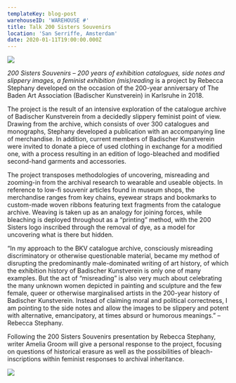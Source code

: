 ```yaml
---
templateKey: blog-post
warehouseID: 'WAREHOUSE #'
title: Talk 200 Sisters Souvenirs
location: 'San Serriffe, Amsterdam'
date: 2020-01-11T19:00:00.000Z
---
```

![](/img/dscf0142.jpg)

_200 Sisters Souvenirs – 200 years of exhibition catalogues, side notes and slippery images, a feminist exhibition (mis)reading_ is a project by Rebecca Stephany developed on the occasion of the 200-year anniversary of The Baden Art Association (Badischer Kunstverein) in Karlsruhe in 2018. 

The project is the result of an intensive exploration of the catalogue archive of Badischer Kunstverein from a decidedly slippery feminist point of view. Drawing from the archive, which consists of over 300 catalogues and monographs, Stephany developed a publication with an accompanying line of merchandise. In addition, current members of Badischer Kunstverein were invited to donate a piece of used clothing in exchange for a modified one, with a process resulting in an edition of logo-bleached and modified second-hand garments and accessories.

The project transposes methodologies of uncovering, misreading and zooming-in from the archival research to wearable and useable objects. In reference to low-fi souvenir articles found in museum shops, the merchandise ranges from key chains, eyewear straps and bookmarks to custom-made woven ribbons featuring text fragments from the catalogue archive. Weaving is taken up as an analogy for joining forces, while bleaching is deployed throughout as a “printing” method, with the 200 Sisters logo inscribed through the removal of dye, as a model for uncovering what is there but hidden.

“In my approach to the BKV catalogue archive, consciously misreading discriminatory or otherwise questionable material, became my method of disrupting the predominantly male-dominated writing of art history, of which the exhibition history of Badischer Kunstverein is only one of many examples. But the act of “misreading” is also very much about celebrating the many unknown women depicted in painting and sculpture and the few female, queer or otherwise marginalised artists in the 200-year history of Badischer Kunstverein. Instead of claiming moral and political correctness, I am pointing to the side notes and allow the images to be slippery and potent with alternative, emancipatory, at times absurd or humorous meanings.” – Rebecca Stephany.

Following the 200 Sisters Souvenirs presentation by Rebecca Stephany, writer Amelia Groom will give a personal response to the project, focusing on questions of historical erasure as well as the possibilities of bleach-inscriptions within feminist responses to archival inheritance.



![](/img/dscf0227.jpg)
